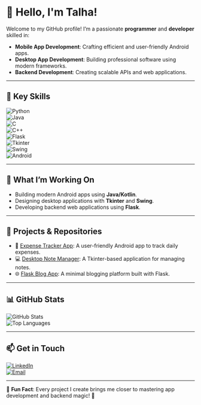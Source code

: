# 👋 Hello, I'm Talha!  

Welcome to my GitHub profile! I’m a passionate **programmer** and **developer** skilled in:  
- **Mobile App Development**: Crafting efficient and user-friendly Android apps.  
- **Desktop App Development**: Building professional software using modern frameworks.  
- **Backend Development**: Creating scalable APIs and web applications.  

---

## 🌟 **Key Skills**  
![Python](https://img.shields.io/badge/-Python-3776AB?style=for-the-badge&logo=python&logoColor=white)  
![Java](https://img.shields.io/badge/-Java-007396?style=for-the-badge&logo=java&logoColor=white)  
![C](https://img.shields.io/badge/-C-A8B9CC?style=for-the-badge&logo=c&logoColor=white)  
![C++](https://img.shields.io/badge/-C++-00599C?style=for-the-badge&logo=c%2B%2B&logoColor=white)  
![Flask](https://img.shields.io/badge/-Flask-000000?style=for-the-badge&logo=flask&logoColor=white)  
![Tkinter](https://img.shields.io/badge/-Tkinter-4CA143?style=for-the-badge&logo=python&logoColor=white)  
![Swing](https://img.shields.io/badge/-Swing-007396?style=for-the-badge&logo=java&logoColor=white)  
![Android](https://img.shields.io/badge/-Android-3DDC84?style=for-the-badge&logo=android&logoColor=white)  

---

## 🚀 **What I’m Working On**  
- Building modern Android apps using **Java/Kotlin**.  
- Designing desktop applications with **Tkinter** and **Swing**.  
- Developing backend web applications using **Flask**.  

---

## 💼 **Projects & Repositories**  
- 📱 [Expense Tracker App](https://github.com/YourUsername/expense-tracker-app): A user-friendly Android app to track daily expenses.  
- 💻 [Desktop Note Manager](https://github.com/YourUsername/desktop-note-manager): A Tkinter-based application for managing notes.  
- 🌐 [Flask Blog App](https://github.com/YourUsername/flask-blog-app): A minimal blogging platform built with Flask.  

---

## 📊 **GitHub Stats**  
![GitHub Stats](https://github-readme-stats.vercel.app/api?username=YourUsername&show_icons=true&theme=radical)  
![Top Languages](https://github-readme-stats.vercel.app/api/top-langs/?username=YourUsername&layout=compact&theme=radical)  

---

## 📫 **Get in Touch**  
[![LinkedIn](https://img.shields.io/badge/-LinkedIn-blue?style=flat&logo=linkedin&logoColor=white)](https://linkedin.com/in/yourusername)  
[![Email](https://img.shields.io/badge/-Email-D14836?style=flat&logo=gmail&logoColor=white)](mailto:youremail@example.com)  

---

🎯 **Fun Fact**: Every project I create brings me closer to mastering app development and backend magic! 🚀
